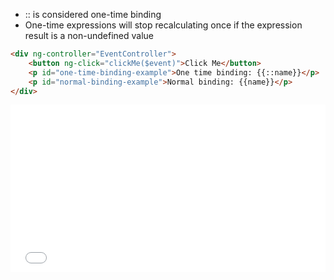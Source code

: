 * :: is considered one-time binding
* One-time expressions will stop recalculating once if the expression result is a non-undefined value

```html
<div ng-controller="EventController">
	<button ng-click="clickMe($event)">Click Me</button>
	<p id="one-time-binding-example">One time binding: {{::name}}</p>
	<p id="normal-binding-example">Normal binding: {{name}}</p>
</div>


```
<iframe height='268' scrolling='no' src='//codepen.io/walkingtree/embed/OyBaeP/?height=268&theme-id=0&default-tab=result' frameborder='no' allowtransparency='true' allowfullscreen='true' style='width: 100%;'>See the Pen <a href='http://codepen.io/walkingtree/pen/OyBaeP/'>OyBaeP</a> by Walking Tree (<a href='http://codepen.io/walkingtree'>@walkingtree</a>) on <a href='http://codepen.io'>CodePen</a>.
</iframe>
